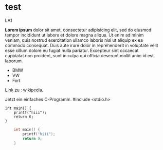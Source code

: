 # test
LA1

**Lorem ipsum** dolor sit amet, consectetur adipisicing elit, sed do eiusmod tempor incididunt ut labore et dolore magna aliqua. Ut enim ad minim veniam, quis nostrud exercitation ullamco laboris nisi ut aliquip ex ea commodo consequat. Duis aute irure dolor in reprehenderit in voluptate velit esse cillum dolore eu fugiat nulla pariatur. Excepteur sint occaecat cupidatat non proident, sunt in culpa qui officia deserunt mollit anim id est laborum.

* BMW
* VW
* Fort

Link zu : [wikipedia](https://wikipedia.at).

Jetzt ein einfaches C-Programm.
    #include <stdio.h>
    
    int main() {
        printf("hiii");
        return 0;
    }
``` C
    int main() {
        printf("hiii");
        return 0;
    }
```
